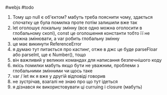 #webjs #todo 

1. Тому що null є об'єктом? мабуть треба пояснити чому, здається спочатку це була помилка проте потім залишили вже так
2. let оголошує локальну змінну (все одно можна оголосити в глобальному скопі), const це оголошення константи тобто її не можна змінювати, а var робить глобальну змінну
3. це має викинути ReferenceError
4. я думаю тут питається про кастинг, отже в джс це буде parseFloar або parseInt, ще є Number(), тощо
5. він важливий у великих командах для написання безпечнішого коду
6. якісь помилки мабуть якщо бути не уважним, проблеми з глобальними змінними чи щось таке
7. var / let як я вже у другій відповіді говорив
8. не зустрічав, взагалі не знаю про що тут ідеться
9. я дізнався як використовувати ці curruing i closure (мабуть)